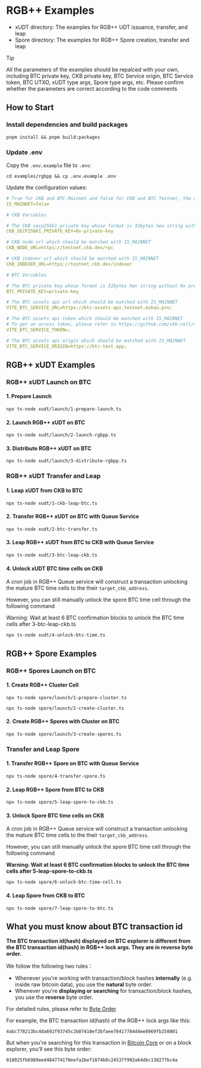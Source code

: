 # RGB++ Examples

- xUDT directory: The examples for RGB++ UDT issuance, transfer, and leap
- Spore directory: The examples for RGB++ Spore creation, transfer and leap

> [!TIP]
> All the parameters of the examples should be repalced with your own, including BTC private key, CKB private key, BTC Service origin, BTC Service token, BTC UTXO, xUDT type args, Spore type args, etc. Please confirm whether the parameters are correct according to the code comments

## How to Start

### Install dependencies and build packages

```
pnpm install && pnpm build:packages
```
### Update .env

Copy the `.env.example` file to `.env`:

```shell
cd examples/rgbpp && cp .env.example .env
```

Update the configuration values:

```yaml
# True for CKB and BTC Mainnet and false for CKB and BTC Testnet, the default value is false
IS_MAINNET=false

# CKB Variables

# The CKB secp256k1 private key whose format is 32bytes hex string with 0x prefix
CKB_SECP256K1_PRIVATE_KEY=0x-private-key

# CKB node url which should be matched with IS_MAINNET
CKB_NODE_URL=https://testnet.ckb.dev/rpc

# CKB indexer url which should be matched with IS_MAINNET
CKB_INDEXER_URL=https://testnet.ckb.dev/indexer

# BTC Variables

# The BTC private key whose format is 32bytes hex string without 0x prefix
BTC_PRIVATE_KEY=private-key

# The BTC assets api url which should be matched with IS_MAINNET
VITE_BTC_SERVICE_URL=https://btc-assets-api.testnet.mibao.pro;

# The BTC assets api token which should be matched with IS_MAINNET
# To get an access token, please refer to https://github.com/ckb-cell/rgbpp-sdk/tree/develop/packages/service#get-an-access-token
VITE_BTC_SERVICE_TOKEN=;

# The BTC assets api origin which should be matched with IS_MAINNET
VITE_BTC_SERVICE_ORIGIN=https://btc-test.app;
```

## RGB++ xUDT Examples

### RGB++ xUDT Launch on BTC

#### 1. Prepare Launch

```shell
npx ts-node xudt/launch/1-prepare-launch.ts
```
#### 2. Launch RGB++ xUDT on BTC

```shell
npx ts-node xudt/launch/2-launch-rgbpp.ts
```
#### 3. Distribute RGB++ xUDT on BTC

```shell
npx ts-node xudt/launch/3-distribute-rgbpp.ts
```

### RGB++ xUDT Transfer and Leap

#### 1. Leap xUDT from CKB to BTC

```shell
npx ts-node xudt/1-ckb-leap-btc.ts 
```

#### 2. Transfer RGB++ xUDT on BTC with Queue Service

```shell
npx ts-node xudt/2-btc-transfer.ts 
```

#### 3. Leap RGB++ xUDT from BTC to CKB with Queue Service

```shell
npx ts-node xudt/3-btc-leap-ckb.ts 
```

#### 4. Unlock xUDT BTC time cells on CKB

A cron job in RGB++ Queue service will construct a transaction unlocking the mature BTC time cells to the their `target_ckb_address`.

However, you can still manually unlock the spore BTC time cell through the following command

Warning: Wait at least 6 BTC confirmation blocks to unlock the BTC time cells after 3-btc-leap-ckb.ts

```shell
npx ts-node xudt/4-unlock-btc-time.ts 
```

## RGB++ Spore Examples

### RGB++ Spores Launch on BTC

#### 1. Create RGB++ Cluster Cell

```shell
npx ts-node spore/launch/1-prepare-cluster.ts

npx ts-node spore/launch/2-create-cluster.ts
```

#### 2. Create RGB++ Spores with Cluster on BTC

```shell
npx ts-node spore/launch/3-create-spores.ts
```

### Transfer and Leap Spore

#### 1. Transfer RGB++ Spore on BTC with Queue Service

```shell
npx ts-node spore/4-transfer-spore.ts
```

#### 2. Leap RGB++ Spore from BTC to CKB

```shell
npx ts-node spore/5-leap-spore-to-ckb.ts
```

#### 3. Unlock Spore BTC time cells on CKB

A cron job in RGB++ Queue service will construct a transaction unlocking the mature BTC time cells to the their `target_ckb_address`.

However, you can still manually unlock the spore BTC time cell through the following command

**Warning: Wait at least 6 BTC confirmation blocks to unlock the BTC time cells after 5-leap-spore-to-ckb.ts**

```shell
npx ts-node spore/6-unlock-btc-time-cell.ts
```

#### 4. Leap Spore from CKB to BTC

```shell
npx ts-node spore/7-leap-spore-to-btc.ts
```

## What you must know about BTC transaction id

**The BTC transaction id(hash) displayed on BTC explorer is different from the BTC transaction id(hash) in RGB++ lock args. They are in reverse byte order.**

We follow the following two rules： 

- Whenever you're working with transaction/block hashes **internally** (e.g. inside raw bitcoin data), you use the **natural** byte order.
- Whenever you're **displaying or searching** for transaction/block hashes, you use the **reverse** byte order.

For detailed rules, please refer to [Byte Order](https://learnmeabitcoin.com/technical/general/byte-order/)

For example, the BTC transaction id(hash) of the RGB++ lock args like this: 

```
4abc778213bc4da692f93745c2b07410ef2bfaee70417784d4ee8969fb258001
```

But when you're searching for this transaction in [Bitcoin Core](https://bitcoin.org/en/bitcoin-core/) or on a block explorer, you'll see this byte order:

```
018025fb6989eed484774170eefa2bef1074b0c24537f992a64dbc138277bc4a
```
